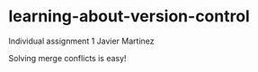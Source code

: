 # learning-about-version-control
Individual assignment 1 Javier Martinez

Solving merge conflicts is easy!
